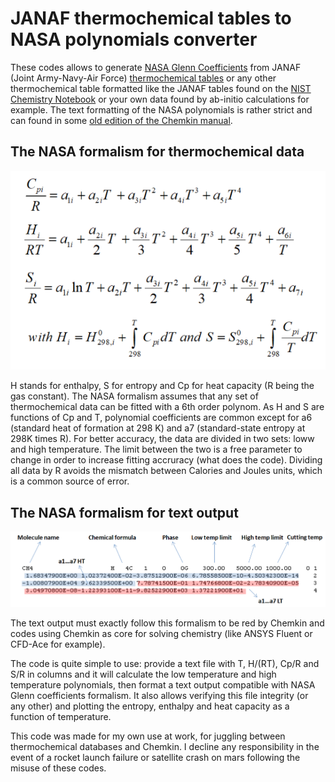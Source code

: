 # JANAF thermochemical tables to NASA polynomials converter
These codes allows to generate [NASA Glenn Coefficients](https://ntrs.nasa.gov/api/citations/20020085330/downloads/20020085330.pdf) from JANAF (Joint Army-Navy-Air Force) [thermochemical tables](https://janaf.nist.gov/janaf4pdf.html) or any other thermochemical table formatted like the JANAF tables found on the [NIST Chemistry Notebook](https://webbook.nist.gov/chemistry/) or your own data found by ab-initio calculations for example. The text formatting of the NASA polynomials is rather strict and can found in some [old edition of the Chemkin manual](CHEMKIN_III_manual(1996).pdf).

## The NASA formalism for thermochemical data
![](Polynomials.png)

H stands for enthalpy, S for entropy and Cp for heat capacity (R being the gas constant). The NASA formalism assumes that any set of thermochemical data can be fitted with a 6th order polynom. As H and S are functions of Cp and T, polynomial coefficients are common except for a6 (standard heat of formation at 298 K) and a7 (standard-state entropy at 298K times R). For better accuracy, the data are divided in two sets: loww and high temperature. The limit between the two is a free parameter to change in order to increase fitting accruracy (what does the code). Dividing all data by R avoids the mismatch between Calories and Joules units, which is a common source of error.

## The NASA formalism for text output
![](Polynomials_txt.png)

The text output must exactly follow this formalism to be red by Chemkin and codes using Chemkin as core for solving chemistry (like ANSYS Fluent or CFD-Ace for example).

The code is quite simple to use: provide a text file with T, H/(RT), Cp/R and S/R in columns and it will calculate the low temperature and high temperature polynomials, then format a text output compatible with NASA Glenn coefficients formalism. It also allows verifying this file integrity (or any other) and plotting the entropy, enthalpy and heat capacity as a function of temperature.

This code was made for my own use at work, for juggling between thermochemical databases and Chemkin. I decline any responsibility in the event of a rocket launch failure or satellite crash on mars following the misuse of these codes.
